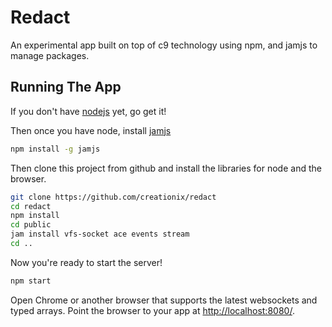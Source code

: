 # Redact

An experimental app built on top of c9 technology using npm, and jamjs to manage packages.

## Running The App

If you don't have [nodejs][] yet, go get it!

Then once you have node, install [jamjs][]

```sh
npm install -g jamjs
```

Then clone this project from github and install the libraries for node and the browser.

```sh
git clone https://github.com/creationix/redact
cd redact
npm install
cd public
jam install vfs-socket ace events stream
cd ..
```

Now you're ready to start the server!

```sh
npm start
```

Open Chrome or another browser that supports the latest websockets and typed arrays.
Point the browser to your app at <http://localhost:8080/>.

[nodejs]: http://nodejs.org>
[jamjs]: http://jamjs.org/